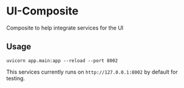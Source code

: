 # UI-Composite
Composite to help integrate services for the UI

## Usage

`uvicorn app.main:app --reload --port 8002`

This services currently runs on `http://127.0.0.1:8002` by default for testing.
